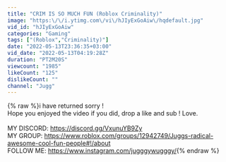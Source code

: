 ```yaml
---
title: "CRIM IS SO MUCH FUN (Roblox Criminality)"
image: "https:\/\/i.ytimg.com\/vi\/hJIyExGoAiw\/hqdefault.jpg"
vid_id: "hJIyExGoAiw"
categories: "Gaming"
tags: ["(Roblox","Criminality)"]
date: "2022-05-13T23:36:35+03:00"
vid_date: "2022-05-13T04:19:28Z"
duration: "PT2M20S"
viewcount: "1985"
likeCount: "125"
dislikeCount: ""
channel: "Jugg"
---
```

{% raw %}i have returned sorry !<br />Hope you enjoyed the video if you did, drop a like and sub ! Love.<br /><br />MY DISCORD: <a rel="nofollow" target="blank" href="https://discord.gg/VxunuYB9Zy">https://discord.gg/VxunuYB9Zy</a><br />MY GROUP: <a rel="nofollow" target="blank" href="https://www.roblox.com/groups/12942749/Juggs-radical-awesome-cool-fun-people#!/about">https://www.roblox.com/groups/12942749/Juggs-radical-awesome-cool-fun-people#!/about</a><br />FOLLOW ME: <a rel="nofollow" target="blank" href="https://www.instagram.com/jugggywugggy/">https://www.instagram.com/jugggywugggy/</a>{% endraw %}
